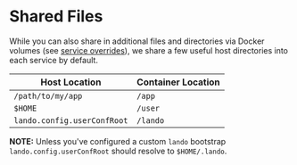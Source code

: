 # Shared Files

While you can also share in additional files and directories via Docker volumes (see [service overrides](./services.md#overrides)), we share a few useful host directories into each service by default.

| Host Location | Container Location |
| -- | -- |
| `/path/to/my/app` | `/app` |
| `$HOME` | `/user` |
| `lando.config.userConfRoot` | `/lando` |

**NOTE:** Unless you've configured a custom `lando` bootstrap `lando.config.userConfRoot` should resolve to `$HOME/.lando`.
